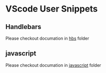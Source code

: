 # VScode User Snippets 
## Handlebars
Please checkout documation in [hbs](/hbs) folder
## javascript
Please checkout documation in [javascript](/javascript) folder

